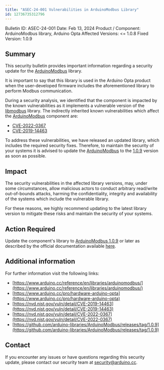 ```yaml
---
title: "ASEC-24-001 Vulnerabilities in ArduinoModbus Library"
id: 12736735312796
---
```


Bulletin ID: ASEC-24-001
Date: Feb 13, 2024
Product / Component: ArduinoModbus library, Arduino Opta
Affected Versions: &lt;= 1.0.8
Fixed Version: 1.0.9

## Summary

This security bulletin provides important information regarding a security update for the [ArduinoModbus](https://github.com/arduino-libraries/ArduinoModbus) library.

It is important to say that this library is used in the Arduino Opta product when the user-developed firmware includes the aforementioned library to perform Modbus communication.

During a security analysis, we identified that the component is impacted by the known vulnerabilities as it implements a vulnerable version of the [libmodbus](https://github.com/stephane/libmodbus) library.
The indirectly inherited known vulnerabilities which affect the [ArduinoModbus](https://github.com/arduino-libraries/ArduinoModbus) component are:

* [CVE-2022-0367](https://nvd.nist.gov/vuln/detail/CVE-2022-0367)
* [CVE-2019-14463](https://nvd.nist.gov/vuln/detail/CVE-2019-14463)

To address these vulnerabilities, we have released an updated library, which includes the required security fixes.
Therefore, to maintain the security of your systems it is advised to update the [ArduinoModbus](https://github.com/arduino-libraries/ArduinoModbus) to the [1.0.9](https://github.com/arduino-libraries/ArduinoModbus/releases/tag/1.0.9) version as soon as possible.

## Impact

The security vulnerabilities in the affected library versions, may, under some circumstances, allow malicious actors to conduct arbitrary read/write out-of-bounds attacks, harming the confidentiality, integrity and availability of the systems which include the vulnerable library.

For these reasons, we highly recommend updating to the latest library version to mitigate these risks and maintain the security of your systems.

## Action Required

Update the component's library to [ArduinoModbus 1.0.9](https://github.com/arduino-libraries/ArduinoModbus/releases/tag/1.0.9) or later as described by the official documentation available [here](https://www.arduino.cc/reference/en/libraries/arduinomodbus/).

## Additional information

For further information visit the following links:

* [https://www.arduino.cc/reference/en/libraries/arduinomodbus/](https://www.arduino.cc/reference/en/libraries/arduinomodbus/) 
* [https://www.arduino.cc/pro/hardware-arduino-opta](https://www.arduino.cc/pro/hardware-arduino-opta) 
* [https://nvd.nist.gov/vuln/detail/CVE-2019-14463](https://nvd.nist.gov/vuln/detail/CVE-2019-14463) 
* [https://nvd.nist.gov/vuln/detail/CVE-2022-0367](https://nvd.nist.gov/vuln/detail/CVE-2022-0367) 
* [https://github.com/arduino-libraries/ArduinoModbus/releases/tag/1.0.9](https://github.com/arduino-libraries/ArduinoModbus/releases/tag/1.0.9) 

## Contact

If you encounter any issues or have questions regarding this security update, please contact our security team at [security@arduino.cc](mailto:security@arduino.cc).
